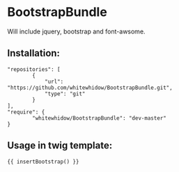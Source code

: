 BootstrapBundle
===============



Will include jquery, bootstrap and font-awsome.


Installation:
-------------

```
"repositories": [
        {
            "url": "https://github.com/whitewhidow/BootstrapBundle.git",
            "type": "git"
        }
],
"require": {
        "whitewhidow/BootstrapBundle": "dev-master"
}
```


Usage in twig template:
-----------------------

```
{{ insertBootstrap() }}
```
